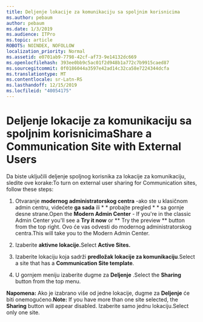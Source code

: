 ```yaml
---
title: Deljenje lokacije za komunikaciju sa spoljnim korisnicima
ms.author: pebaum
author: pebaum
ms.date: 1/3/2019
ms.audience: ITPro
ms.topic: article
ROBOTS: NOINDEX, NOFOLLOW
localization_priority: Normal
ms.assetid: e0701ab9-7798-42cf-af73-9e14132dc669
ms.openlocfilehash: 393ee0bb9c5ac01f2d948b1a772c7b9915caed87
ms.sourcegitcommit: 0f0186044a3597e42ad14c32ca58e7224344dcfa
ms.translationtype: MT
ms.contentlocale: sr-Latn-RS
ms.lasthandoff: 12/15/2019
ms.locfileid: "40054175"
---
```

# <a name="share-a-communication-site-with-external-users"></a><span data-ttu-id="93557-102">Deljenje lokacije za komunikaciju sa spoljnim korisnicima</span><span class="sxs-lookup"><span data-stu-id="93557-102">Share a Communication Site with External Users</span></span>

<span data-ttu-id="93557-103">Da biste uključili deljenje spoljnog korisnika za lokacije za komunikaciju, sledite ove korake:</span><span class="sxs-lookup"><span data-stu-id="93557-103">To turn on external user sharing for Communication sites, follow these steps:</span></span> 
  
1. <span data-ttu-id="93557-104">Otvaranje **modernog administratorskog centra** -ako ste u klasičnom admin centru, videćete **ga sada** ili \* \* probajte pregled \* \* sa gornje desne strane.</span><span class="sxs-lookup"><span data-stu-id="93557-104">Open the **Modern Admin Center** - If you're in the classic Admin Center you'll see a **Try it now** or \*\* Try the preview \*\* button from the top right.</span></span> <span data-ttu-id="93557-105">Ovo će vas odvesti do modernog administratorskog centra.</span><span class="sxs-lookup"><span data-stu-id="93557-105">This will take you to the Modern Admin Center.</span></span> 
  
2. <span data-ttu-id="93557-106">Izaberite **aktivne lokacije.**</span><span class="sxs-lookup"><span data-stu-id="93557-106">Select **Active Sites.**</span></span>
  
3. <span data-ttu-id="93557-107">Izaberite lokaciju koja sadrži **predložak lokacije za komunikaciju**.</span><span class="sxs-lookup"><span data-stu-id="93557-107">Select a site that has a **Communication Site template**.</span></span> 
  
4. <span data-ttu-id="93557-108">U gornjem meniju izaberite dugme za **Deljenje** .</span><span class="sxs-lookup"><span data-stu-id="93557-108">Select the **Sharing** button from the top menu.</span></span> 
  
 <span data-ttu-id="93557-109">**Napomena:** Ako je izabrano više od jedne lokacije, dugme za **Deljenje** će biti onemogućeno.</span><span class="sxs-lookup"><span data-stu-id="93557-109">**Note:** If you have more than one site selected, the **Sharing** button will appear disabled.</span></span> <span data-ttu-id="93557-110">Izaberite samo jednu lokaciju.</span><span class="sxs-lookup"><span data-stu-id="93557-110">Select only one site.</span></span> 
  

